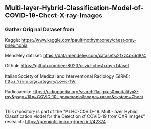 ## Multi-layer-Hybrid-Classification-Model-of-COVID-19-Chest-X-ray-Images
### Gather Original Dataset from

Kaggle: https://www.kaggle.com/paultimothymooney/chest-xray-pneumonia <br /><br />
Mendeley dataset: https://data.mendeley.com/datasets/2fxz4px6d8/4 <br /><br />
Github: https://github.com/ieee8023/covid-chestxray-dataset <br /><br />
Italian Society of Medical and Interventional Radiology (SIRM): https://sirm.org/category/covid-19/ <br /><br />
Radiopaedia: https://radiopaedia.org/search?lang=us&modality=X-ray&page=1&q=COVID-19+pneumonia&scope=cases&system=Chest <br /><br />

This repository is part of the "MLHC-COVID-19: Multi-layer Hybrid Classification Model for the Detection of COVID-19 from CXR Images" research: https://preprints.jmir.org/preprint/42324
